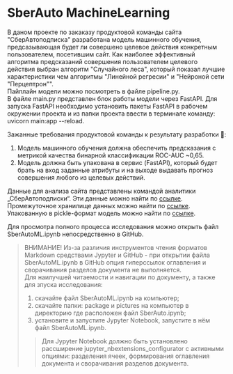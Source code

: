 # SberAuto MachineLearning

В даном проекте по закаказу продуктовой команды сайта "СберАвтоподписка" разработана модель машинного обучения, предсазывающая будет ли совершено целевое действия конкретным пользователем, посетившим сайт. Как наиболее эффективный алгоритма предсказаний совершения пользователем целевого действия выбран алгоритм "Случайного леса", который показал лучшие характеристики чем алгоритмы "Линейной регресии" и "Нейроной сети "Перцептрон"".   
Пайплайн модели можно посмотреть в файле pipeline.py.  
В файле main.py представлен блок работы модели через FastAPI. Для запуска FastAPI необходимо установить пакеты FastAPI в рабочем окружении проекта и из папки проекта ввести в терминале команду: uvicorn main:app --reload.
  
Зажанные требования продуктовой команды к результату разработки 🧐:
1) Модель машинного обучения должна обеспечить предсказания с метрикой качества бинарной классификации ROC-AUC ~0,65.
2) Модель должна быть упакована в сервис (FastAPI), который будет брать на вход заданные атрибуты и на выходе выдавать прогноз совершения любого из целевых действий. 
  
  
Данные для анализа сайта представлены командой аналитики „СберАвтоподписки“. Эти данные можно найти по [ссылке](https://drive.google.com/drive/folders/1rA4o6KHH-M2KMvBLHp5DZ5gioF2q7hZw).  
Промежуточное хранилище данных можно найти по [ссылке](https://disk.yandex.ru/d/4iA-TBnX4Zv_uw).  
Упакованную в pickle-формат модель можно найти по [ссылке](https://disk.yandex.ru/d/izx8r76LCPbMRQ).


Для просмотра полного процесса исследования можно открыть файл SberAutoML.ipynb непосредственно в GitHub.
> ВНИМАНИЕ! Из-за различия инструментов чтения форматов Markdown средствами Jypyter и GitHub - при открытии файла SberAutoML.ipynb в GitHub опция гиперссылок оглавления и сворачивания разделов документа не выполняется.  
> Для наилучшей читаемости и навигации по документу, а также для зпуска исследования:
> 1. скачайте файл SberAutoML.ipynb на компьютер;
> 2. скачайте папки: package и pictures на компьютер в директорию где расположен файл SberAuto.ipynb;
> 3. установите и запустите Jypyter Notebook, запустите в нём файл SberAutoML.ipynb.
>> Для Jypyter Notebook должно быть установлено рассширение jupyter_nbextensions_configurator с активными опциями: разделения ячеек, формирования оглавления документа и сворачивания разделов документа.
